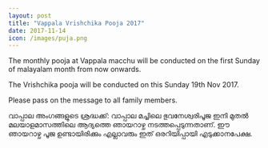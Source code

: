 ```yaml
---
layout: post
title: "Vappala Vrishchika Pooja 2017"
date: 2017-11-14
icon: /images/puja.png
---
```


The monthly pooja at Vappala macchu will be conducted on the first Sunday of malayalam month from now onwards.

The Vrishchika pooja will be conducted on this Sunday 19th Nov 2017.

Please pass on the message to all family members.

വാപ്പാല അംഗങ്ങളുടെ ശ്രദ്ധക്ക്:
വാപ്പാല മച്ചിലെ ഭുവനേശ്വരിപൂജ ഇനി മുതൽ മലയാളമാസത്തിലെ ആദ്യത്തെ ഞായറാഴ്ച നടത്തപ്പെടുന്നതാണ്.
ഈ ഞായറാഴ്ച പൂജ ഉണ്ടായിരിക്കും
എല്ലാവരും ഇത് ഒരറിയിപ്പായി എടുക്കാനപേക്ഷ.


